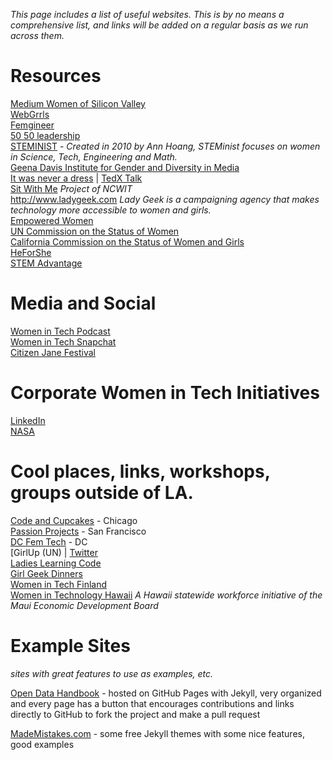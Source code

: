 _This page includes a list of useful websites. This is by no means a comprehensive list, and links will be added on a regular basis as we run across them._

# Resources
[Medium Women of Silicon Valley](https://medium.com/@WomenOfSiliconValley)  
[WebGrrls](https://www.webgrrls.com/)  
[Femgineer](http://femgineer.com/)  
[50 50 leadership](http://www.5050leadership.org)  
[STEMINIST](http://steminist.com) - _Created in 2010 by Ann Hoang, STEMinist focuses on women in Science, Tech, Engineering and Math._  
[Geena Davis Institute for Gender and Diversity in Media](http://seejane.org)  
[It was never a dress](http://itwasneveradress.com/) | [TedX Talk](http://tedxtalks.ted.com/video/It-Was-Never-a-Dress-The-Power)  
[Sit With Me](http://sitwithme.org) _Project of NCWIT_  
http://www.ladygeek.com _Lady Geek is a campaigning agency that makes technology more accessible to women and girls._  
[Empowered Women](https://empoweredwomen.org)  
[UN Commission on the Status of Women](http://www.unwomen.org/en/csw)  
[California Commission on the Status of Women and Girls](http://women.ca.gov/)  
[HeForShe](http://www.heforshe.org/en)  
[STEM Advantage](http://stemadvantage.org/)  

# Media and Social
[Women in Tech Podcast](http://podcast.womenintechshow.com/)  
[Women in Tech Snapchat](http://www.womenintechsnap.com/)  
[Citizen Jane Festival](http://citizenjanefilmfestival.org/about-us/)  


# Corporate Women in Tech Initiatives
[LinkedIn](https://engineering.linkedin.com/wit)  
[NASA](https://women.nasa.gov/)  


# Cool places, links, workshops, groups outside of LA.
[Code and Cupcakes](http://codeandcupcakes.net) - Chicago  
[Passion Projects](http://passion-projects.is/) - San Francisco  
[DC Fem Tech](www.dcfemtech.io)  - DC  
[GirlUp (UN) | [Twitter](https://twitter.com/GirlUp)  
[Ladies Learning Code](http://ladieslearningcode.com)  
[Girl Geek Dinners](http://girlgeekdinners.com/)  
[Women in Tech Finland](http://womenintech.fi/members/)  
[Women in Technology Hawaii](http://www.womenintech.com/about/)  _A Hawaii statewide workforce initiative of the Maui Economic Development Board_  

# Example Sites
_sites with great features to use as examples, etc._  

[Open Data Handbook](http://opendatahandbook.org/resources) - hosted on GitHub Pages with Jekyll, very organized and every page has a button that encourages contributions and links directly to GitHub to fork the project and make a pull request  

[MadeMistakes.com](https://mademistakes.com/work/jekyll-themes/) - some free Jekyll themes with some nice features, good examples  
